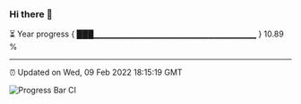 ### Hi there 👋

⏳ Year progress { ███▁▁▁▁▁▁▁▁▁▁▁▁▁▁▁▁▁▁▁▁▁▁▁▁▁▁▁ } 10.89 %

---

⏰ Updated on Wed, 09 Feb 2022 18:15:19 GMT

![Progress Bar CI](https://github.com/liununu/liununu/workflows/Progress%20Bar%20CI/badge.svg)
